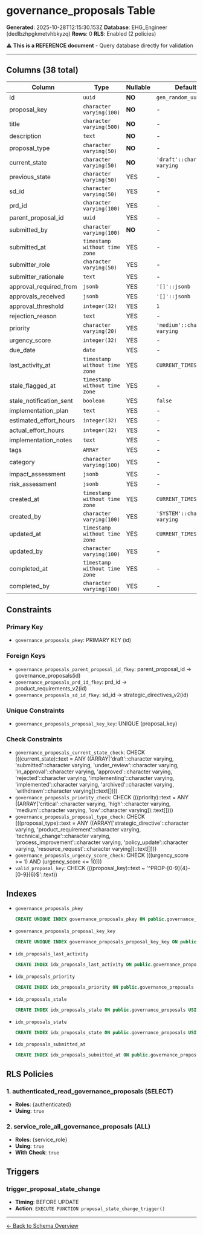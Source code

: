 # governance_proposals Table

**Generated**: 2025-10-28T12:15:30.153Z
**Database**: EHG_Engineer (dedlbzhpgkmetvhbkyzq)
**Rows**: 0
**RLS**: Enabled (2 policies)

⚠️ **This is a REFERENCE document** - Query database directly for validation

---

## Columns (38 total)

| Column | Type | Nullable | Default | Description |
|--------|------|----------|---------|-------------|
| id | `uuid` | **NO** | `gen_random_uuid()` | - |
| proposal_key | `character varying(100)` | **NO** | - | - |
| title | `character varying(500)` | **NO** | - | - |
| description | `text` | **NO** | - | - |
| proposal_type | `character varying(50)` | **NO** | - | - |
| current_state | `character varying(50)` | **NO** | `'draft'::character varying` | - |
| previous_state | `character varying(50)` | YES | - | - |
| sd_id | `character varying(50)` | YES | - | - |
| prd_id | `character varying(100)` | YES | - | - |
| parent_proposal_id | `uuid` | YES | - | - |
| submitted_by | `character varying(100)` | **NO** | - | - |
| submitted_at | `timestamp without time zone` | YES | - | - |
| submitter_role | `character varying(50)` | YES | - | - |
| submitter_rationale | `text` | YES | - | - |
| approval_required_from | `jsonb` | YES | `'[]'::jsonb` | - |
| approvals_received | `jsonb` | YES | `'[]'::jsonb` | - |
| approval_threshold | `integer(32)` | YES | `1` | - |
| rejection_reason | `text` | YES | - | - |
| priority | `character varying(20)` | YES | `'medium'::character varying` | - |
| urgency_score | `integer(32)` | YES | - | - |
| due_date | `date` | YES | - | - |
| last_activity_at | `timestamp without time zone` | YES | `CURRENT_TIMESTAMP` | - |
| stale_flagged_at | `timestamp without time zone` | YES | - | - |
| stale_notification_sent | `boolean` | YES | `false` | - |
| implementation_plan | `text` | YES | - | - |
| estimated_effort_hours | `integer(32)` | YES | - | - |
| actual_effort_hours | `integer(32)` | YES | - | - |
| implementation_notes | `text` | YES | - | - |
| tags | `ARRAY` | YES | - | - |
| category | `character varying(100)` | YES | - | - |
| impact_assessment | `jsonb` | YES | - | - |
| risk_assessment | `jsonb` | YES | - | - |
| created_at | `timestamp without time zone` | YES | `CURRENT_TIMESTAMP` | - |
| created_by | `character varying(100)` | YES | `'SYSTEM'::character varying` | - |
| updated_at | `timestamp without time zone` | YES | `CURRENT_TIMESTAMP` | - |
| updated_by | `character varying(100)` | YES | - | - |
| completed_at | `timestamp without time zone` | YES | - | - |
| completed_by | `character varying(100)` | YES | - | - |

## Constraints

### Primary Key
- `governance_proposals_pkey`: PRIMARY KEY (id)

### Foreign Keys
- `governance_proposals_parent_proposal_id_fkey`: parent_proposal_id → governance_proposals(id)
- `governance_proposals_prd_id_fkey`: prd_id → product_requirements_v2(id)
- `governance_proposals_sd_id_fkey`: sd_id → strategic_directives_v2(id)

### Unique Constraints
- `governance_proposals_proposal_key_key`: UNIQUE (proposal_key)

### Check Constraints
- `governance_proposals_current_state_check`: CHECK (((current_state)::text = ANY ((ARRAY['draft'::character varying, 'submitted'::character varying, 'under_review'::character varying, 'in_approval'::character varying, 'approved'::character varying, 'rejected'::character varying, 'implementing'::character varying, 'implemented'::character varying, 'archived'::character varying, 'withdrawn'::character varying])::text[])))
- `governance_proposals_priority_check`: CHECK (((priority)::text = ANY ((ARRAY['critical'::character varying, 'high'::character varying, 'medium'::character varying, 'low'::character varying])::text[])))
- `governance_proposals_proposal_type_check`: CHECK (((proposal_type)::text = ANY ((ARRAY['strategic_directive'::character varying, 'product_requirement'::character varying, 'technical_change'::character varying, 'process_improvement'::character varying, 'policy_update'::character varying, 'resource_request'::character varying])::text[])))
- `governance_proposals_urgency_score_check`: CHECK (((urgency_score >= 1) AND (urgency_score <= 10)))
- `valid_proposal_key`: CHECK (((proposal_key)::text ~ '^PROP-[0-9]{4}-[0-9]{6}$'::text))

## Indexes

- `governance_proposals_pkey`
  ```sql
  CREATE UNIQUE INDEX governance_proposals_pkey ON public.governance_proposals USING btree (id)
  ```
- `governance_proposals_proposal_key_key`
  ```sql
  CREATE UNIQUE INDEX governance_proposals_proposal_key_key ON public.governance_proposals USING btree (proposal_key)
  ```
- `idx_proposals_last_activity`
  ```sql
  CREATE INDEX idx_proposals_last_activity ON public.governance_proposals USING btree (last_activity_at)
  ```
- `idx_proposals_priority`
  ```sql
  CREATE INDEX idx_proposals_priority ON public.governance_proposals USING btree (priority)
  ```
- `idx_proposals_stale`
  ```sql
  CREATE INDEX idx_proposals_stale ON public.governance_proposals USING btree (stale_flagged_at) WHERE (stale_flagged_at IS NOT NULL)
  ```
- `idx_proposals_state`
  ```sql
  CREATE INDEX idx_proposals_state ON public.governance_proposals USING btree (current_state)
  ```
- `idx_proposals_submitted_at`
  ```sql
  CREATE INDEX idx_proposals_submitted_at ON public.governance_proposals USING btree (submitted_at DESC)
  ```

## RLS Policies

### 1. authenticated_read_governance_proposals (SELECT)

- **Roles**: {authenticated}
- **Using**: `true`

### 2. service_role_all_governance_proposals (ALL)

- **Roles**: {service_role}
- **Using**: `true`
- **With Check**: `true`

## Triggers

### trigger_proposal_state_change

- **Timing**: BEFORE UPDATE
- **Action**: `EXECUTE FUNCTION proposal_state_change_trigger()`

---

[← Back to Schema Overview](../database-schema-overview.md)
